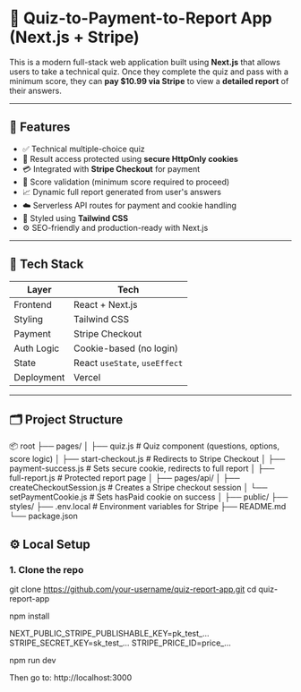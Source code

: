 # 🧠 Quiz-to-Payment-to-Report App (Next.js + Stripe)

This is a modern full-stack web application built using **Next.js** that allows users to take a technical quiz. Once they complete the quiz and pass with a minimum score, they can **pay $10.99 via Stripe** to view a **detailed report** of their answers.

---

## 📌 Features

- ✅ Technical multiple-choice quiz
- 🔐 Result access protected using **secure HttpOnly cookies**
- 💳 Integrated with **Stripe Checkout** for payment
- 🎯 Score validation (minimum score required to proceed)
- 📈 Dynamic full report generated from user's answers
- ☁️ Serverless API routes for payment and cookie handling
- 💅 Styled using **Tailwind CSS**
- ⚙️ SEO-friendly and production-ready with Next.js

---

## 🧱 Tech Stack

| Layer        | Tech               |
|--------------|--------------------|
| Frontend     | React + Next.js    |
| Styling      | Tailwind CSS       |
| Payment      | Stripe Checkout    |
| Auth Logic   | Cookie-based (no login) |
| State        | React `useState`, `useEffect` |
| Deployment   | Vercel |

---

## 🗂 Project Structure

📦 root
├── pages/
│ ├── quiz.js # Quiz component (questions, options, score logic)
│ ├── start-checkout.js # Redirects to Stripe Checkout
│ ├── payment-success.js # Sets secure cookie, redirects to full report
│ ├── full-report.js # Protected report page
│
├── pages/api/
│ ├── createCheckoutSession.js # Creates a Stripe checkout session
│ └── setPaymentCookie.js # Sets hasPaid cookie on success
│
├── public/
├── styles/
├── .env.local # Environment variables for Stripe
├── README.md
└── package.json


## ⚙️ Local Setup

### 1. Clone the repo

git clone https://github.com/your-username/quiz-report-app.git
cd quiz-report-app

npm install

NEXT_PUBLIC_STRIPE_PUBLISHABLE_KEY=pk_test_...
STRIPE_SECRET_KEY=sk_test_...
STRIPE_PRICE_ID=price_...

npm run dev

Then go to: http://localhost:3000